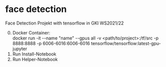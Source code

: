 # face detection
Face Detection Projekt with tensorflow in GKI WS2021/22

0. Docker Container: \
    docker run -it --name "name" --gpus all -v <path/to/project>:/tf/src -p 8888:8888 -p 6006-6016:6006-6016 tensorflow/tensorflow:latest-gpu-jupyter
1. Run Install-Notebook
2. Run Helper-Notebook
